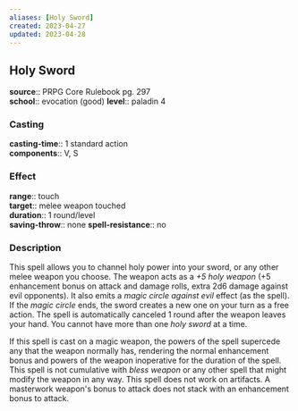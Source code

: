 ```yaml
---
aliases: [Holy Sword]
created: 2023-04-27
updated: 2023-04-28
---
```


## Holy Sword

**source**:: PRPG Core Rulebook pg. 297  
**school**:: evocation (good)
**level**:: paladin 4

### Casting

**casting-time**:: 1 standard action  
**components**:: V, S

### Effect

**range**:: touch  
**target**:: melee weapon touched  
**duration**:: 1 round/level  
**saving-throw**:: none
**spell-resistance**:: no

### Description

This spell allows you to channel holy power into your sword, or any other melee weapon you choose. The weapon acts as a *+5 holy weapon* (+5 enhancement bonus on attack and damage rolls, extra 2d6 damage against evil opponents). It also emits a *magic circle against evil* effect (as the spell). If the *magic circle* ends, the sword creates a new one on your turn as a free action. The spell is automatically canceled 1 round after the weapon leaves your hand. You cannot have more than one *holy sword* at a time.  
  
If this spell is cast on a magic weapon, the powers of the spell supercede any that the weapon normally has, rendering the normal enhancement bonus and powers of the weapon inoperative for the duration of the spell. This spell is not cumulative with *bless weapon* or any other spell that might modify the weapon in any way. This spell does not work on artifacts. A masterwork weapon's bonus to attack does not stack with an enhancement bonus to attack.
